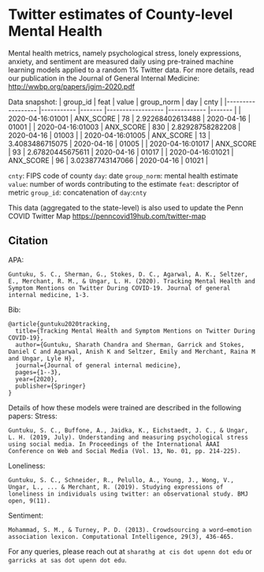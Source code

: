 # Twitter estimates of County-level Mental Health

Mental health metrics, namely psychological stress, lonely expressions, anxiety, and sentiment are measured daily using pre-trained machine learning models applied to a random 1% Twitter data. For more details, read our publication in the Journal of General Internal Medicine: http://wwbp.org/papers/jgim-2020.pdf 

Data snapshot:
| group_id         	| feat      	| value 	| group_norm       	| day        	| cnty  	|
|------------------	|-----------	|-------	|------------------	|------------	|-------	|
| 2020-04-16:01001 	| ANX_SCORE 	| 78    	| 2.92268402613488 	| 2020-04-16 	| 01001 	|
| 2020-04-16:01003 	| ANX_SCORE 	| 830   	| 2.82928758282208 	| 2020-04-16 	| 01003 	|
| 2020-04-16:01005 	| ANX_SCORE 	| 13    	| 3.4083486715075  	| 2020-04-16 	| 01005 	|
| 2020-04-16:01017 	| ANX_SCORE 	| 93    	| 2.67820445675611 	| 2020-04-16 	| 01017 	|
| 2020-04-16:01021 	| ANX_SCORE 	| 96    	| 3.02387743147066 	| 2020-04-16 	| 01021 	|

`cnty`: FIPS code of county
`day`: date
`group_norm`: mental health estimate
`value`: number of words contributing to the estimate
`feat`: descriptor of metric
`group_id`: concatenation of `day`:`cnty`

This data (aggregated to the state-level) is also used to update the Penn COVID Twitter Map https://penncovid19hub.com/twitter-map 

## Citation
APA:
```
Guntuku, S. C., Sherman, G., Stokes, D. C., Agarwal, A. K., Seltzer, E., Merchant, R. M., & Ungar, L. H. (2020). Tracking Mental Health and Symptom Mentions on Twitter During COVID-19. Journal of general internal medicine, 1-3.
```
Bib:
```
@article{guntuku2020tracking,
  title={Tracking Mental Health and Symptom Mentions on Twitter During COVID-19},
  author={Guntuku, Sharath Chandra and Sherman, Garrick and Stokes, Daniel C and Agarwal, Anish K and Seltzer, Emily and Merchant, Raina M and Ungar, Lyle H},
  journal={Journal of general internal medicine},
  pages={1--3},
  year={2020},
  publisher={Springer}
}
```

Details of how these models were trained are described in the following papers:
Stress: 
```
Guntuku, S. C., Buffone, A., Jaidka, K., Eichstaedt, J. C., & Ungar, L. H. (2019, July). Understanding and measuring psychological stress using social media. In Proceedings of the International AAAI Conference on Web and Social Media (Vol. 13, No. 01, pp. 214-225).
```

Loneliness: 
```
Guntuku, S. C., Schneider, R., Pelullo, A., Young, J., Wong, V., Ungar, L., ... & Merchant, R. (2019). Studying expressions of loneliness in individuals using twitter: an observational study. BMJ open, 9(11).
```

Sentiment:
```
Mohammad, S. M., & Turney, P. D. (2013). Crowdsourcing a word–emotion association lexicon. Computational Intelligence, 29(3), 436-465.
```

For any queries, please reach out at `sharathg at cis dot upenn dot edu` or `garricks at sas dot upenn dot edu`.
